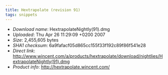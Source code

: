 ```yaml
---
title: Hextrapolate (revision 91)
tags: snippets
---
```


-   *Download name*: HextrapolateNightly(91).dmg
-   *Uploaded*: Thu Apr 26 11:29:09 +0200 2007
-   *Size*: 2,455,605 bytes
-   *SHA1 checksum*: 6a9fafacf05d865cc155f33f192c89f86f541e28
-   *Direct link*: <http://www.wincent.com/a/products/hextrapolate/download/nightlies/HextrapolateNightly(91).dmg>
-   *Product info*: <http://hextrapolate.wincent.com/>
